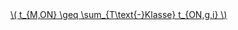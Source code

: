 <a href="/eco2_guide_center/1.%20ECO2%20Logic%20Guide/Hee1_Equation_List.html" class="equation-link" target="_blank" rel="noopener noreferrer">
  \( t_{M,ON} \geq \sum_{T\text{-}Klasse} t_{ON,g,i} \) 
</a>
